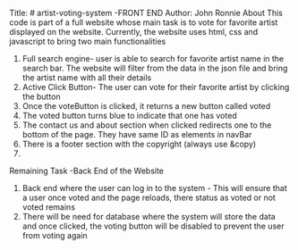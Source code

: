 Title: # artist-voting-system -FRONT END
Author: John Ronnie
About
This code is part of a full website whose main task is to vote for favorite artist displayed on the website. Currently, the website uses html, css and javascript to bring two main functionalities
1. Full search engine- user is able to search for favorite artist name in the search bar. The website will filter from the data in the json file and bring the artist name with all their details
2. Active Click Button- The user can vote for their favorite artist by clicking the button
3. Once the voteButton is clicked, it returns a new button called voted
4. The voted button turns blue to indicate that one has voted
5. The contact us and about section when clicked redirects one to the bottom of the page. They have same ID as elements in navBar
6. There is a footer section with the copyright (always use &copy)
7. 

Remaining Task -Back End of the Website
1. Back end where the user can log in to the system - This will ensure that a user once voted and the page reloads, there status as voted or not voted remains
2. There will be need for database where the system will store the data and once clicked, the voting button will be disabled to prevent the user from voting again
